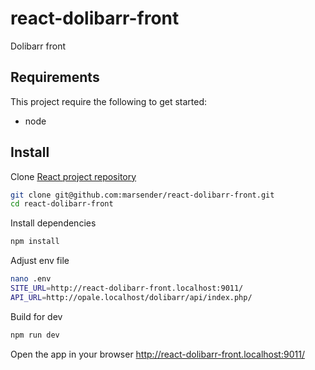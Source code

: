 # react-dolibarr-front

Dolibarr front

## Requirements

This project require the following to get started:

- node

## Install

Clone [React project repository](https://github.com/marsender/react-dolibarr-front)

```bash
git clone git@github.com:marsender/react-dolibarr-front.git
cd react-dolibarr-front
```

Install dependencies

```bash
npm install
```

Adjust env file

```bash
nano .env
SITE_URL=http://react-dolibarr-front.localhost:9011/
API_URL=http://opale.localhost/dolibarr/api/index.php/
```

Build for dev

```bash
npm run dev
```

Open the app in your browser http://react-dolibarr-front.localhost:9011/
